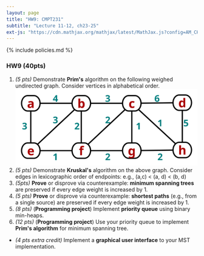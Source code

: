 ```yaml
---
layout: page
title: "HW9: CMPT231"
subtitle: "Lecture 11-12, ch23-25"
ext-js: "https://cdn.mathjax.org/mathjax/latest/MathJax.js?config=AM_CHTML"
---
```


{% include policies.md %}

### HW9 (40pts)
1. *(5 pts)* Demonstrate **Prim's** algorithm on the following weighed undirected graph. Consider vertices in alphabetical order.
  ![MST](img/hw9-1.svg)
1. *(5 pts)* Demonstrate **Kruskal's** algorithm on the above graph. Consider edges in lexicographic order of endpoints: e.g., (a,c) < (a, d) < (b, d)
1. *(5pts)* **Prove** or disprove via counterexample: **minimum spanning trees** are preserved if every edge weight is increased by 1.
1. *(5 pts)* **Prove** or disprove via counterexample: **shortest paths** (e.g., from a single source) are preserved if every edge weight is increased by 1.
1. *(8 pts)* (**Programming project**) Implement **priority queue** using binary min-heaps.
1. *(12 pts)* (**Programming project**) Use your priority queue to implement **Prim's algorithm** for minimum spanning tree.
  + *(4 pts extra credit)* Implement a **graphical user interface** to your MST implementation.